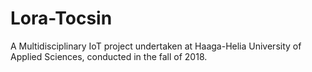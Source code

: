 # Lora-Tocsin
A Multidisciplinary IoT project undertaken at Haaga-Helia University of Applied Sciences, conducted in the fall of 2018.
